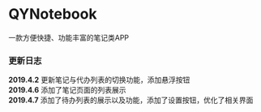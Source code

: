 # QYNotebook
一款方便快捷、功能丰富的笔记类APP


### 更新日志
<b>2019.4.2</b>  更新笔记与代办列表的切换功能，添加悬浮按钮<br>
<b>2019.4.6</b>  添加了笔记页面的列表展示<br>
<b>2019.4.7</b>  添加了待办列表的展示以及功能，添加了设置按钮，优化了相关界面<br>